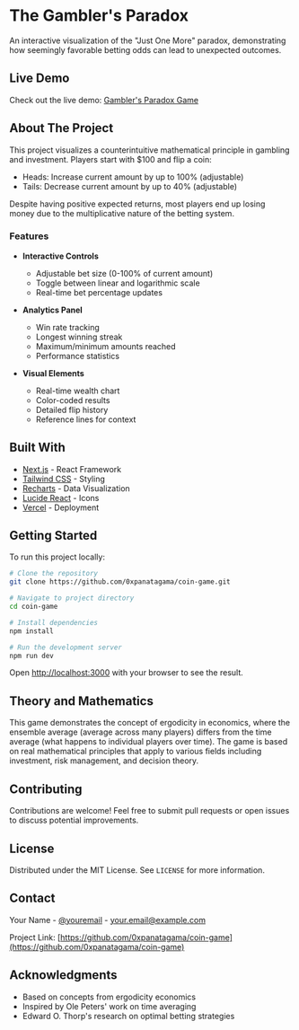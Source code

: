 # The Gambler's Paradox

An interactive visualization of the "Just One More" paradox, demonstrating how seemingly favorable betting odds can lead to unexpected outcomes.

## Live Demo
Check out the live demo: [Gambler's Paradox Game](https://coin-game-7wclkq5op-panataagamas-projects.vercel.app/)

## About The Project

This project visualizes a counterintuitive mathematical principle in gambling and investment. Players start with $100 and flip a coin:
- Heads: Increase current amount by up to 100% (adjustable)
- Tails: Decrease current amount by up to 40% (adjustable)

Despite having positive expected returns, most players end up losing money due to the multiplicative nature of the betting system.

### Features

- **Interactive Controls**
  - Adjustable bet size (0-100% of current amount)
  - Toggle between linear and logarithmic scale
  - Real-time bet percentage updates

- **Analytics Panel**
  - Win rate tracking
  - Longest winning streak
  - Maximum/minimum amounts reached
  - Performance statistics

- **Visual Elements**
  - Real-time wealth chart
  - Color-coded results
  - Detailed flip history
  - Reference lines for context

## Built With

- [Next.js](https://nextjs.org/) - React Framework
- [Tailwind CSS](https://tailwindcss.com/) - Styling
- [Recharts](https://recharts.org/) - Data Visualization
- [Lucide React](https://lucide.dev/) - Icons
- [Vercel](https://vercel.com/) - Deployment

## Getting Started

To run this project locally:

```bash
# Clone the repository
git clone https://github.com/0xpanatagama/coin-game.git

# Navigate to project directory
cd coin-game

# Install dependencies
npm install

# Run the development server
npm run dev
```

Open [http://localhost:3000](http://localhost:3000) with your browser to see the result.

## Theory and Mathematics

This game demonstrates the concept of ergodicity in economics, where the ensemble average (average across many players) differs from the time average (what happens to individual players over time). The game is based on real mathematical principles that apply to various fields including investment, risk management, and decision theory.

## Contributing

Contributions are welcome! Feel free to submit pull requests or open issues to discuss potential improvements.

## License

Distributed under the MIT License. See `LICENSE` for more information.

## Contact

Your Name - [@youremail](youremail) - your.email@example.com

Project Link: [https://github.com/0xpanatagama/coin-game](https://github.com/0xpanatagama/coin-game)

## Acknowledgments

- Based on concepts from ergodicity economics
- Inspired by Ole Peters' work on time averaging
- Edward O. Thorp's research on optimal betting strategies
